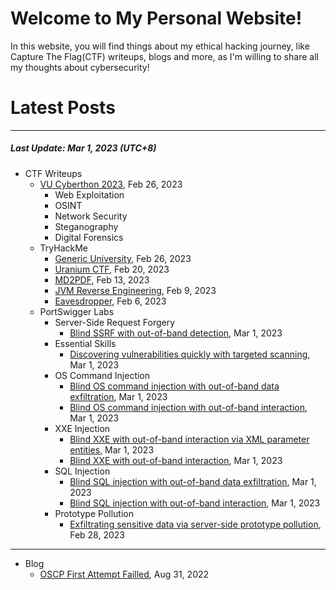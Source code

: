 # Welcome to My Personal Website!

In this website, you will find things about my ethical hacking journey, like Capture The Flag(CTF) writeups, blogs and more, as I'm willing to share all my thoughts about cybersecurity!

# Latest Posts

* * *
##### Last Update: Mar 1, 2023 (UTC+8)

- CTF Writeups
	- [VU Cyberthon 2023](https://siunam321.github.io/ctf/VU-Cyberthon-2023/), Feb 26, 2023
		- Web Exploitation
		- OSINT
		- Network Security
		- Steganography
		- Digital Forensics
	- TryHackMe
		- [Generic University](https://siunam321.github.io/ctf/tryhackme/Generic-University), Feb 26, 2023
		- [Uranium CTF](https://siunam321.github.io/ctf/tryhackme/Uranium-CTF), Feb 20, 2023
		- [MD2PDF](https://siunam321.github.io/ctf/tryhackme/MD2PDF), Feb 13, 2023
		- [JVM Reverse Engineering](https://siunam321.github.io/ctf/tryhackme/JVM-Reverse-Engineering), Feb 9, 2023
		- [Eavesdropper](https://siunam321.github.io/ctf/tryhackme/Eavesdropper), Feb 6, 2023
	- PortSwigger Labs
		- Server-Side Request Forgery
			- [Blind SSRF with out-of-band detection](https://siunam321.github.io/ctf/portswigger-labs/Server-Side-Request-Forgery/ssrf-5), Mar 1, 2023
		- Essential Skills
			- [Discovering vulnerabilities quickly with targeted scanning](https://siunam321.github.io/ctf/portswigger-labs/Essential-Skills/essential-skills-1), Mar 1, 2023
		- OS Command Injection
			- [Blind OS command injection with out-of-band data exfiltration](https://siunam321.github.io/ctf/portswigger-labs/OS-Command-Injection/osci-5), Mar 1, 2023
			- [Blind OS command injection with out-of-band interaction](https://siunam321.github.io/ctf/portswigger-labs/OS-Command-Injection/osci-4), Mar 1, 2023
		- XXE Injection
			- [Blind XXE with out-of-band interaction via XML parameter entities](https://siunam321.github.io/ctf/portswigger-labs/XXE-Injection/xxe-4), Mar 1, 2023
			- [Blind XXE with out-of-band interaction](https://siunam321.github.io/ctf/portswigger-labs/XXE-Injection/xxe-3), Mar 1, 2023
		- SQL Injection
			- [Blind SQL injection with out-of-band data exfiltration](https://siunam321.github.io/ctf/portswigger-labs/SQL-Injection/sqli-16), Mar 1, 2023
			- [Blind SQL injection with out-of-band interaction](https://siunam321.github.io/ctf/portswigger-labs/SQL-Injection/sqli-15), Mar 1, 2023
		- Prototype Pollution
			- [Exfiltrating sensitive data via server-side prototype pollution](https://siunam321.github.io/ctf/portswigger-labs/Prototype-Pollution/prototype-10), Feb 28, 2023

* * *
- Blog
	- [OSCP First Attempt Failled](https://siunam321.github.io/blog/2022-08-31-OSCP-First-Attempt-Failled), Aug 31, 2022